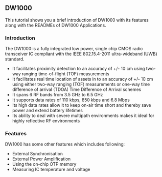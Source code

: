 ## DW1000

This tutorial shows you a brief introduction of DW1000 with its features along with the READMEs of DW1000 Applications.

### Introduction

  The DW1000 is a fully integrated low power, single chip CMOS radio transceiver IC compliant with the IEEE 802.15.4-2011 ultra-wideband (UWB) standard.

* It facilitates proximity detection to an accuracy of +/- 10 cm using two-way ranging time-of-flight (TOF)
measurements
* It facilitates real time location of assets in to an accuracy of +/- 10 cm using either two-way ranging (TOF)
measurements or one-way time difference of arrival (TDOA) Time Difference of Arrival schemes
* It spans 6 RF bands from 3.5 GHz to 6.5 GHz
* It supports data rates of 110 kbps, 850 kbps and 6.8 Mbps
* Its high data rates allow it to keep on-air time short and thereby save power and extend battery lifetimes
* Its ability to deal with severe multipath environments makes it ideal for highly reflective RF
environments

### Features

DW1000 has some other features which includes following:

* External Synchronisation
* External Power Amplification
* Using the on-chip OTP memory
* Measuring IC temperature and voltage
